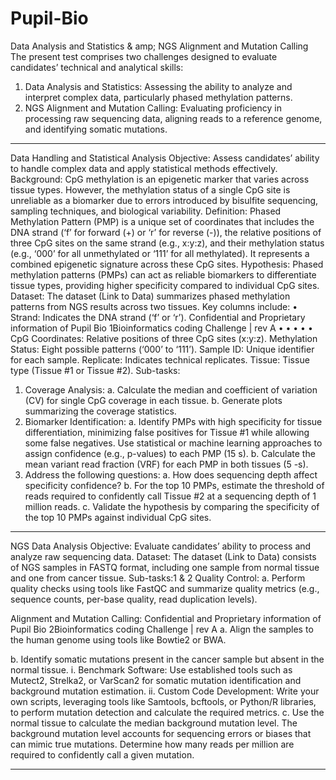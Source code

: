 # Pupil-Bio
Data Analysis and Statistics & amp; NGS Alignment and Mutation Calling
The present test comprises two challenges designed to evaluate candidates’ technical and
analytical skills:
1. Data Analysis and Statistics: Assessing the ability to analyze and interpret complex data,
particularly phased methylation patterns.
2. NGS Alignment and Mutation Calling: Evaluating proficiency in processing raw
sequencing data, aligning reads to a reference genome, and identifying somatic
mutations.
______________________________________________________________________________
Data Handling and Statistical Analysis
Objective: Assess candidates’ ability to handle complex data and apply statistical methods
effectively.
Background: CpG methylation is an epigenetic marker that varies across tissue types.
However, the methylation status of a single CpG site is unreliable as a biomarker due to
errors introduced by bisulfite sequencing, sampling techniques, and biological variability.
Definition: Phased Methylation Pattern (PMP) is a unique set of coordinates that includes
the DNA strand (‘f’ for forward (+) or ‘r’ for reverse (-)), the relative positions of three CpG
sites on the same strand (e.g., x:y:z), and their methylation status (e.g., ‘000’ for all
unmethylated or ‘111’ for all methylated). It represents a combined epigenetic signature
across these CpG sites.
Hypothesis: Phased methylation patterns (PMPs) can act as reliable biomarkers to
differentiate tissue types, providing higher specificity compared to individual CpG sites.
Dataset: The dataset (Link to Data) summarizes phased methylation patterns from NGS
results across two tissues. Key columns include:
•
Strand: Indicates the DNA strand (‘f’ or ‘r’).
Confidential and Proprietary information of Pupil Bio
1Bioinformatics coding Challenge | rev A
•
•
•
•
•
CpG Coordinates: Relative positions of three CpG sites (x:y:z).
Methylation Status: Eight possible patterns (‘000’ to ‘111’).
Sample ID: Unique identifier for each sample.
Replicate: Indicates technical replicates.
Tissue: Tissue type (Tissue #1 or Tissue #2).
Sub-tasks:
1. Coverage Analysis:
a. Calculate the median and coefficient of variation (CV) for single CpG coverage
in each tissue.
b. Generate plots summarizing the coverage statistics.
2. Biomarker Identification:
a. Identify PMPs with high specificity for tissue differentiation, minimizing false
positives for Tissue #1 while allowing some false negatives. Use statistical or
machine learning approaches to assign confidence (e.g., p-values) to each PMP
(15 s).
b. Calculate the mean variant read fraction (VRF) for each PMP in both tissues (5
-s).
3. Address the following questions:
a. How does sequencing depth affect specificity confidence?
b. For the top 10 PMPs, estimate the threshold of reads required to confidently
call Tissue #2 at a sequencing depth of 1 million reads. 
c. Validate the hypothesis by comparing the specificity of the top 10 PMPs
against individual CpG sites.
______________________________________________________________________________
NGS Data Analysis
Objective: Evaluate candidates’ ability to process and analyze raw sequencing data.
Dataset: The dataset (Link to Data) consists of NGS samples in FASTQ format, including one
sample from normal tissue and one from cancer tissue.
Sub-tasks:1 & 2 
Quality Control:
a. Perform quality checks using tools like FastQC and summarize quality
metrics (e.g., sequence counts, per-base quality, read duplication levels).

Alignment and Mutation Calling:
Confidential and Proprietary information of Pupil Bio
2Bioinformatics coding Challenge | rev A
a. Align the samples to the human genome using tools like Bowtie2 or BWA.

b. Identify somatic mutations present in the cancer sample but absent in the
normal tissue.
i. Benchmark Software: Use established tools such as Mutect2,
Strelka2, or VarScan2 for somatic mutation identification
and background mutation estimation. 
ii. Custom Code Development: Write your own scripts,
leveraging tools like Samtools, bcftools, or Python/R
libraries, to perform mutation detection and calculate the
required metrics.
c. Use the normal tissue to calculate the median background mutation level.
The background mutation level accounts for sequencing errors or biases
that can mimic true mutations. Determine how many reads per million are
required to confidently call a given mutation. 
________________________________________________________________________________________________________________________
